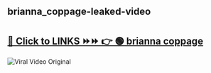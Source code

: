 
 ## brianna_coppage-leaked-video 

# <h2><a href="https://clipsfans.com/brianna_coppage&ref=git">🔗 Click to LINKS ⏩⏩ 👉 🟢 brianna coppage </a></h2>

<a href="https://clipsfans.com/brianna_coppage&ref=git" rel="nofollow" data-target="animated-image.originalLink"><img src="https://i.ibb.co.com/xMMVF88/686577567.gif" alt="Viral Video Original" style="max-width: 100%; display: inline-block;" data-target="animated-image.originalImage"></a>
